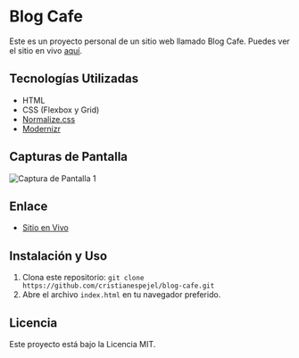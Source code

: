 # Blog Cafe

Este es un proyecto personal de un sitio web llamado Blog Cafe. Puedes ver el sitio en vivo [aquí](https://cristianespejel.github.io/blog-cafe/).

## Tecnologías Utilizadas

- HTML
- CSS (Flexbox y Grid)
- [Normalize.css](https://necolas.github.io/normalize.css/)
- [Modernizr](https://modernizr.com/)

## Capturas de Pantalla

![Captura de Pantalla 1](../screenshots/screenshot.png)
<!-- Añade más capturas de pantalla si es necesario -->

## Enlace

- [Sitio en Vivo](https://jolly-hummingbird-cb9b1e.netlify.app/)

## Instalación y Uso

1. Clona este repositorio: `git clone https://github.com/cristianespejel/blog-cafe.git`
2. Abre el archivo `index.html` en tu navegador preferido.

## Licencia

Este proyecto está bajo la Licencia MIT.
